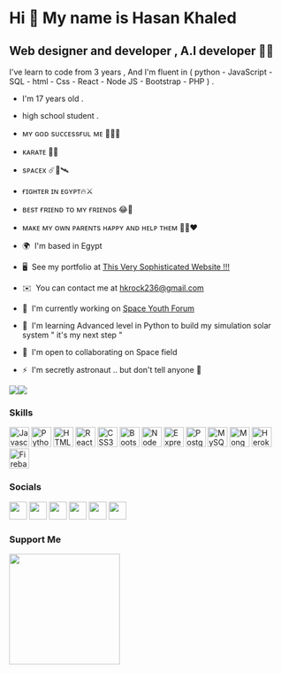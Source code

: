 Hi 👋 My name is Hasan Khaled
=============================

Web designer and developer , A.I developer 💙✨
----------------------------------------------

I've learn to code from 3 years , And I'm fluent in ( python - JavaScript - SQL - html - Css - React - Node JS - Bootstrap - PHP ) . 
* I'm 17 years old . 
* high school student . 
* ᴍʏ ɢᴏᴅ sᴜᴄᴄᴇssғᴜʟ ᴍᴇ 🤲🏻🙏 
* ᴋᴀʀᴀᴛᴇ 🥋🙏 
* sᴘᴀᴄᴇx ☄️🔭🛰️ 
* ғɪɢʜᴛᴇʀ ɪɴ ᴇɢʏᴘᴛ🔥⚔️ 
* ʙᴇsᴛ ғʀɪᴇɴᴅ ᴛᴏ ᴍʏ ғʀɪᴇɴᴅs 😂🙂 
* ᴍᴀᴋᴇ ᴍʏ ᴏᴡɴ ᴘᴀʀᴇɴᴛs ʜᴀᴘᴘʏ ᴀɴᴅ ʜᴇʟᴘ ᴛʜᴇᴍ 🤲🏻❤️

* 🌍  I'm based in Egypt
* 🖥️  See my portfolio at [This Very Sophisticated Website !!!](http://porto-hr.web.app)
* ✉️  You can contact me at [hkrock236@gmail.com](mailto:hassanrageh.236@gmail.com)
* 🚀  I'm currently working on [Space Youth Forum](http://space-youth-forum.herokuapp.com)
* 🧠  I'm learning Advanced level in Python to build my simulation solar system " it's my next step "
* 🤝  I'm open to collaborating on Space field
* ⚡  I'm secretly astronaut .. but don't tell anyone 🤫

<a href="https://www.twitter.com/hassankhaled0hr" target="_blank" rel="noreferrer"><img
src="https://img.shields.io/twitter/follow/hassankhaled0hr?logo=twitter&style=for-the-badge&color=10b981&labelColor=1e3a8a"
/></a><a href="https://www.github.com/HassanR01" target="_blank" rel="noreferrer"><img
src="https://img.shields.io/github/followers/HassanR01?logo=github&style=for-the-badge&color=10b981&labelColor=1e3a8a" /></a>

### Skills

<p align="left">
<a href="https://developer.mozilla.org/en-US/docs/Web/JavaScript" target="_blank" rel="noreferrer"><img src="https://raw.githubusercontent.com/danielcranney/readme-generator/main/public/icons/skills/javascript-colored.svg" width="36" height="36" alt="Javascript" /></a>
<a href="https://www.python.org/" target="_blank" rel="noreferrer"><img src="https://raw.githubusercontent.com/danielcranney/readme-generator/main/public/icons/skills/python-colored.svg" width="36" height="36" alt="Python" /></a>
<a href="https://developer.mozilla.org/en-US/docs/Glossary/HTML5" target="_blank" rel="noreferrer"><img src="https://raw.githubusercontent.com/danielcranney/readme-generator/main/public/icons/skills/html5-colored.svg" width="36" height="36" alt="HTML5" /></a>
<a href="https://reactjs.org/" target="_blank" rel="noreferrer"><img src="https://raw.githubusercontent.com/danielcranney/readme-generator/main/public/icons/skills/react-colored.svg" width="36" height="36" alt="React" /></a>
<a href="https://www.w3.org/TR/CSS/#css" target="_blank" rel="noreferrer"><img src="https://raw.githubusercontent.com/danielcranney/readme-generator/main/public/icons/skills/css3-colored.svg" width="36" height="36" alt="CSS3" /></a>
<a href="https://getbootstrap.com/" target="_blank" rel="noreferrer"><img src="https://raw.githubusercontent.com/danielcranney/readme-generator/main/public/icons/skills/bootstrap-colored.svg" width="36" height="36" alt="Bootstrap" /></a>
<a href="https://nodejs.org/en/" target="_blank" rel="noreferrer"><img src="https://raw.githubusercontent.com/danielcranney/readme-generator/main/public/icons/skills/nodejs-colored.svg" width="36" height="36" alt="NodeJS" /></a>
<a href="https://expressjs.com/" target="_blank" rel="noreferrer"><img src="https://raw.githubusercontent.com/danielcranney/readme-generator/main/public/icons/skills/express-colored-dark.svg" width="36" height="36" alt="Express" /></a>
<a href="https://www.postgresql.org/" target="_blank" rel="noreferrer"><img src="https://raw.githubusercontent.com/danielcranney/readme-generator/main/public/icons/skills/postgresql-colored.svg" width="36" height="36" alt="PostgreSQL" /></a>
<a href="https://www.mysql.com/" target="_blank" rel="noreferrer"><img src="https://raw.githubusercontent.com/danielcranney/readme-generator/main/public/icons/skills/mysql-colored.svg" width="36" height="36" alt="MySQL" /></a>
<a href="https://www.mongodb.com/" target="_blank" rel="noreferrer"><img src="https://raw.githubusercontent.com/danielcranney/readme-generator/main/public/icons/skills/mongodb-colored.svg" width="36" height="36" alt="MongoDB" /></a>
<a href="https://www.heroku.com/" target="_blank" rel="noreferrer"><img src="https://raw.githubusercontent.com/danielcranney/readme-generator/main/public/icons/skills/heroku-colored.svg" width="36" height="36" alt="Heroku" /></a>
<a href="https://firebase.google.com/" target="_blank" rel="noreferrer"><img src="https://raw.githubusercontent.com/danielcranney/readme-generator/main/public/icons/skills/firebase-colored.svg" width="36" height="36" alt="Firebase" /></a>
</p>


### Socials

<p align="left"> <a href="https://www.codepen.io/hassanhr01" target="_blank" rel="noreferrer"><img src="https://raw.githubusercontent.com/danielcranney/readme-generator/main/public/icons/socials/codepen-dark.svg" width="32" height="32" /></a> <a href="https://www.facebook.com/hassan0hr" target="_blank" rel="noreferrer"><img src="https://raw.githubusercontent.com/danielcranney/readme-generator/main/public/icons/socials/facebook.svg" width="32" height="32" /></a> <a href="https://www.github.com/HassanR01" target="_blank" rel="noreferrer"><img src="https://raw.githubusercontent.com/danielcranney/readme-generator/main/public/icons/socials/github-dark.svg" width="32" height="32" /></a> <a href="http://www.instagram.com/x_codehr_x" target="_blank" rel="noreferrer"><img src="https://raw.githubusercontent.com/danielcranney/readme-generator/main/public/icons/socials/instagram.svg" width="32" height="32" /></a> <a href="https://www.linkedin.com/in/hassan-khaled-431a52227" target="_blank" rel="noreferrer"><img src="https://raw.githubusercontent.com/danielcranney/readme-generator/main/public/icons/socials/linkedin.svg" width="32" height="32" /></a> <a href="https://www.twitter.com/hassankhaled0hr" target="_blank" rel="noreferrer"><img src="https://raw.githubusercontent.com/danielcranney/readme-generator/main/public/icons/socials/twitter.svg" width="32" height="32" /></a></p>


### Support Me

<a href="https://www.buymeacoffee.com/hkrock"><img src="https://cdn.buymeacoffee.com/buttons/v2/default-yellow.png" width="200" /></a>

